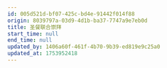 ```yaml
---
id: 005d521d-bf07-425c-bd4e-91442f014f88
origin: 8039797a-03d9-4d1b-ba37-7747a9e7eb0d
title: 圣餐联合崇拜
start_time: null
end_time: null
updated_by: 1406a60f-461f-4b70-9b39-ed819e9c25a0
updated_at: 1753952418
---
```

